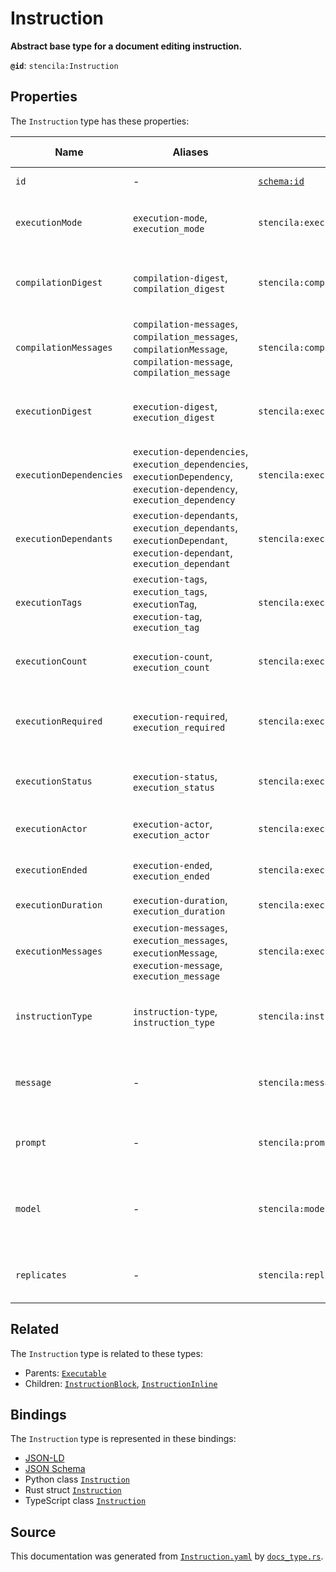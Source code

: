 # Instruction

**Abstract base type for a document editing instruction.**

**`@id`**: `stencila:Instruction`

## Properties

The `Instruction` type has these properties:

| Name                    | Aliases                                                                                                                   | `@id`                                | Type                                                                                                                        | Description                                                                                       | Inherited from                                                                                          |
| ----------------------- | ------------------------------------------------------------------------------------------------------------------------- | ------------------------------------ | --------------------------------------------------------------------------------------------------------------------------- | ------------------------------------------------------------------------------------------------- | ------------------------------------------------------------------------------------------------------- |
| `id`                    | -                                                                                                                         | [`schema:id`](https://schema.org/id) | [`String`](https://github.com/stencila/stencila/blob/main/docs/reference/schema/data/string.md)                             | The identifier for this item.                                                                     | [`Entity`](https://github.com/stencila/stencila/blob/main/docs/reference/schema/other/entity.md)        |
| `executionMode`         | `execution-mode`, `execution_mode`                                                                                        | `stencila:executionMode`             | [`ExecutionMode`](https://github.com/stencila/stencila/blob/main/docs/reference/schema/flow/execution-mode.md)              | Under which circumstances the code should be executed.                                            | [`Executable`](https://github.com/stencila/stencila/blob/main/docs/reference/schema/flow/executable.md) |
| `compilationDigest`     | `compilation-digest`, `compilation_digest`                                                                                | `stencila:compilationDigest`         | [`CompilationDigest`](https://github.com/stencila/stencila/blob/main/docs/reference/schema/flow/compilation-digest.md)      | A digest of the content, semantics and dependencies of the node.                                  | [`Executable`](https://github.com/stencila/stencila/blob/main/docs/reference/schema/flow/executable.md) |
| `compilationMessages`   | `compilation-messages`, `compilation_messages`, `compilationMessage`, `compilation-message`, `compilation_message`        | `stencila:compilationMessages`       | [`CompilationMessage`](https://github.com/stencila/stencila/blob/main/docs/reference/schema/code/compilation-message.md)*   | Messages generated while compiling the code.                                                      | [`Executable`](https://github.com/stencila/stencila/blob/main/docs/reference/schema/flow/executable.md) |
| `executionDigest`       | `execution-digest`, `execution_digest`                                                                                    | `stencila:executionDigest`           | [`CompilationDigest`](https://github.com/stencila/stencila/blob/main/docs/reference/schema/flow/compilation-digest.md)      | The `compilationDigest` of the node when it was last executed.                                    | [`Executable`](https://github.com/stencila/stencila/blob/main/docs/reference/schema/flow/executable.md) |
| `executionDependencies` | `execution-dependencies`, `execution_dependencies`, `executionDependency`, `execution-dependency`, `execution_dependency` | `stencila:executionDependencies`     | [`ExecutionDependency`](https://github.com/stencila/stencila/blob/main/docs/reference/schema/flow/execution-dependency.md)* | The upstream dependencies of this node.                                                           | [`Executable`](https://github.com/stencila/stencila/blob/main/docs/reference/schema/flow/executable.md) |
| `executionDependants`   | `execution-dependants`, `execution_dependants`, `executionDependant`, `execution-dependant`, `execution_dependant`        | `stencila:executionDependants`       | [`ExecutionDependant`](https://github.com/stencila/stencila/blob/main/docs/reference/schema/flow/execution-dependant.md)*   | The downstream dependants of this node.                                                           | [`Executable`](https://github.com/stencila/stencila/blob/main/docs/reference/schema/flow/executable.md) |
| `executionTags`         | `execution-tags`, `execution_tags`, `executionTag`, `execution-tag`, `execution_tag`                                      | `stencila:executionTags`             | [`ExecutionTag`](https://github.com/stencila/stencila/blob/main/docs/reference/schema/flow/execution-tag.md)*               | Tags in the code which affect its execution.                                                      | [`Executable`](https://github.com/stencila/stencila/blob/main/docs/reference/schema/flow/executable.md) |
| `executionCount`        | `execution-count`, `execution_count`                                                                                      | `stencila:executionCount`            | [`Integer`](https://github.com/stencila/stencila/blob/main/docs/reference/schema/data/integer.md)                           | A count of the number of times that the node has been executed.                                   | [`Executable`](https://github.com/stencila/stencila/blob/main/docs/reference/schema/flow/executable.md) |
| `executionRequired`     | `execution-required`, `execution_required`                                                                                | `stencila:executionRequired`         | [`ExecutionRequired`](https://github.com/stencila/stencila/blob/main/docs/reference/schema/flow/execution-required.md)      | Whether, and why, the code requires execution or re-execution.                                    | [`Executable`](https://github.com/stencila/stencila/blob/main/docs/reference/schema/flow/executable.md) |
| `executionStatus`       | `execution-status`, `execution_status`                                                                                    | `stencila:executionStatus`           | [`ExecutionStatus`](https://github.com/stencila/stencila/blob/main/docs/reference/schema/flow/execution-status.md)          | Status of the most recent, including any current, execution.                                      | [`Executable`](https://github.com/stencila/stencila/blob/main/docs/reference/schema/flow/executable.md) |
| `executionActor`        | `execution-actor`, `execution_actor`                                                                                      | `stencila:executionActor`            | [`String`](https://github.com/stencila/stencila/blob/main/docs/reference/schema/data/string.md)                             | The id of the actor that the node was last executed by.                                           | [`Executable`](https://github.com/stencila/stencila/blob/main/docs/reference/schema/flow/executable.md) |
| `executionEnded`        | `execution-ended`, `execution_ended`                                                                                      | `stencila:executionEnded`            | [`Timestamp`](https://github.com/stencila/stencila/blob/main/docs/reference/schema/data/timestamp.md)                       | The timestamp when the last execution ended.                                                      | [`Executable`](https://github.com/stencila/stencila/blob/main/docs/reference/schema/flow/executable.md) |
| `executionDuration`     | `execution-duration`, `execution_duration`                                                                                | `stencila:executionDuration`         | [`Duration`](https://github.com/stencila/stencila/blob/main/docs/reference/schema/data/duration.md)                         | Duration of the last execution.                                                                   | [`Executable`](https://github.com/stencila/stencila/blob/main/docs/reference/schema/flow/executable.md) |
| `executionMessages`     | `execution-messages`, `execution_messages`, `executionMessage`, `execution-message`, `execution_message`                  | `stencila:executionMessages`         | [`ExecutionMessage`](https://github.com/stencila/stencila/blob/main/docs/reference/schema/code/execution-message.md)*       | Messages emitted while executing the node.                                                        | [`Executable`](https://github.com/stencila/stencila/blob/main/docs/reference/schema/flow/executable.md) |
| `instructionType`       | `instruction-type`, `instruction_type`                                                                                    | `stencila:instructionType`           | [`InstructionType`](https://github.com/stencila/stencila/blob/main/docs/reference/schema/works/instruction-type.md)         | The type of instruction describing the operation to be performed.                                 | -                                                                                                       |
| `message`               | -                                                                                                                         | `stencila:message`                   | [`InstructionMessage`](https://github.com/stencila/stencila/blob/main/docs/reference/schema/edits/instruction-message.md)   | The instruction message, possibly including images, audio, or other media.                        | -                                                                                                       |
| `prompt`                | -                                                                                                                         | `stencila:prompt`                    | [`String`](https://github.com/stencila/stencila/blob/main/docs/reference/schema/data/string.md)                             | An identifier for the prompt to be used for the instruction                                       | -                                                                                                       |
| `model`                 | -                                                                                                                         | `stencila:model`                     | [`InstructionModel`](https://github.com/stencila/stencila/blob/main/docs/reference/schema/other/instruction-model.md)       | The name, and other options, for the model that the assistant should use to generate suggestions. | -                                                                                                       |
| `replicates`            | -                                                                                                                         | `stencila:replicates`                | [`UnsignedInteger`](https://github.com/stencila/stencila/blob/main/docs/reference/schema/data/unsigned-integer.md)          | The number of suggestions to generate for the instruction                                         | -                                                                                                       |

## Related

The `Instruction` type is related to these types:

- Parents: [`Executable`](https://github.com/stencila/stencila/blob/main/docs/reference/schema/flow/executable.md)
- Children: [`InstructionBlock`](https://github.com/stencila/stencila/blob/main/docs/reference/schema/edits/instruction-block.md), [`InstructionInline`](https://github.com/stencila/stencila/blob/main/docs/reference/schema/edits/instruction-inline.md)

## Bindings

The `Instruction` type is represented in these bindings:

- [JSON-LD](https://stencila.org/Instruction.jsonld)
- [JSON Schema](https://stencila.org/Instruction.schema.json)
- Python class [`Instruction`](https://github.com/stencila/stencila/blob/main/python/python/stencila/types/instruction.py)
- Rust struct [`Instruction`](https://github.com/stencila/stencila/blob/main/rust/schema/src/types/instruction.rs)
- TypeScript class [`Instruction`](https://github.com/stencila/stencila/blob/main/ts/src/types/Instruction.ts)

## Source

This documentation was generated from [`Instruction.yaml`](https://github.com/stencila/stencila/blob/main/schema/Instruction.yaml) by [`docs_type.rs`](https://github.com/stencila/stencila/blob/main/rust/schema-gen/src/docs_type.rs).
